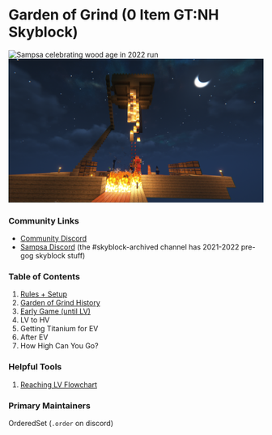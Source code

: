 # Garden of Grind (0 Item GT:NH Skyblock)

![Sampsa celebrating wood age in 2022 run](assets/images/gog-sampsa-woodage.png)
![BURN](assets/images/gog-mobfarm-burning.png)

### Community Links
- [Community Discord](https://discord.gg/59SeScdfX8)
- [Sampsa Discord](https://discord.gg/yFrsUWD) (the #skyblock-archived channel has 2021-2022 pre-gog skyblock stuff)

### Table of Contents
1. [Rules + Setup](pages/rules.md)
2. [Garden of Grind History](pages/history.md)
3. [Early Game (until LV)](pages/reaching_lv.md)
4. LV to HV
5. Getting Titanium for EV
6. After EV
7. How High Can You Go?

### Helpful Tools
1. [Reaching LV Flowchart](https://raw.githubusercontent.com/OrderedSet86/garden-of-grind-doc/master/flowchart/LV-Unlock.svg)

### Primary Maintainers
OrderedSet (`.order` on discord)